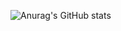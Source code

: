 ![Anurag's GitHub stats](https://github-readme-stats.vercel.app/api?username=Ye-Jin921&show_icons=true&theme=vue)